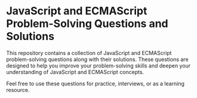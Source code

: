 # JavaScript and ECMAScript Problem-Solving Questions and Solutions

This repository contains a collection of JavaScript and ECMAScript problem-solving questions along with their solutions. These questions are designed to help you improve your problem-solving skills and deepen your understanding of JavaScript and ECMAScript concepts.

Feel free to use these questions for practice, interviews, or as a learning resource.